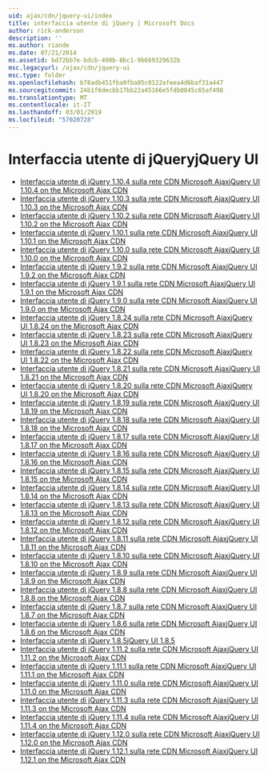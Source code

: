 ```yaml
---
uid: ajax/cdn/jquery-ui/index
title: interfaccia utente di jQuery | Microsoft Docs
author: rick-anderson
description: ''
ms.author: riande
ms.date: 07/21/2014
ms.assetid: bd72bb7e-bdcb-490b-8bc1-9b669329632b
msc.legacyurl: /ajax/cdn/jquery-ui
msc.type: folder
ms.openlocfilehash: b78adb451fba9fba05c0122afeea4d6baf31a447
ms.sourcegitcommit: 24b1f6decbb17bb22a45166e5fdb0845c65af498
ms.translationtype: MT
ms.contentlocale: it-IT
ms.lasthandoff: 03/01/2019
ms.locfileid: "57020728"
---
```

<a name="jquery-ui"></a><span data-ttu-id="b152a-102">Interfaccia utente di jQuery</span><span class="sxs-lookup"><span data-stu-id="b152a-102">jQuery UI</span></span>
====================
- [<span data-ttu-id="b152a-103">Interfaccia utente di jQuery 1.10.4 sulla rete CDN Microsoft Ajax</span><span class="sxs-lookup"><span data-stu-id="b152a-103">jQuery UI 1.10.4 on the Microsoft Ajax CDN</span></span>](cdnjqueryui1104.md)
- [<span data-ttu-id="b152a-104">Interfaccia utente di jQuery 1.10.3 sulla rete CDN Microsoft Ajax</span><span class="sxs-lookup"><span data-stu-id="b152a-104">jQuery UI 1.10.3 on the Microsoft Ajax CDN</span></span>](cdnjqueryui1103.md)
- [<span data-ttu-id="b152a-105">Interfaccia utente di jQuery 1.10.2 sulla rete CDN Microsoft Ajax</span><span class="sxs-lookup"><span data-stu-id="b152a-105">jQuery UI 1.10.2 on the Microsoft Ajax CDN</span></span>](cdnjqueryui1102.md)
- [<span data-ttu-id="b152a-106">Interfaccia utente di jQuery 1.10.1 sulla rete CDN Microsoft Ajax</span><span class="sxs-lookup"><span data-stu-id="b152a-106">jQuery UI 1.10.1 on the Microsoft Ajax CDN</span></span>](cdnjqueryui1101.md)
- [<span data-ttu-id="b152a-107">Interfaccia utente di jQuery 1.10.0 sulla rete CDN Microsoft Ajax</span><span class="sxs-lookup"><span data-stu-id="b152a-107">jQuery UI 1.10.0 on the Microsoft Ajax CDN</span></span>](cdnjqueryui1100.md)
- [<span data-ttu-id="b152a-108">Interfaccia utente di jQuery 1.9.2 sulla rete CDN Microsoft Ajax</span><span class="sxs-lookup"><span data-stu-id="b152a-108">jQuery UI 1.9.2 on the Microsoft Ajax CDN</span></span>](cdnjqueryui192.md)
- [<span data-ttu-id="b152a-109">Interfaccia utente di jQuery 1.9.1 sulla rete CDN Microsoft Ajax</span><span class="sxs-lookup"><span data-stu-id="b152a-109">jQuery UI 1.9.1 on the Microsoft Ajax CDN</span></span>](cdnjqueryui191.md)
- [<span data-ttu-id="b152a-110">Interfaccia utente di jQuery 1.9.0 sulla rete CDN Microsoft Ajax</span><span class="sxs-lookup"><span data-stu-id="b152a-110">jQuery UI 1.9.0 on the Microsoft Ajax CDN</span></span>](cdnjqueryui190.md)
- [<span data-ttu-id="b152a-111">Interfaccia utente di jQuery 1.8.24 sulla rete CDN Microsoft Ajax</span><span class="sxs-lookup"><span data-stu-id="b152a-111">jQuery UI 1.8.24 on the Microsoft Ajax CDN</span></span>](cdnjqueryui1824.md)
- [<span data-ttu-id="b152a-112">Interfaccia utente di jQuery 1.8.23 sulla rete CDN Microsoft Ajax</span><span class="sxs-lookup"><span data-stu-id="b152a-112">jQuery UI 1.8.23 on the Microsoft Ajax CDN</span></span>](cdnjqueryui1823.md)
- [<span data-ttu-id="b152a-113">Interfaccia utente di jQuery 1.8.22 sulla rete CDN Microsoft Ajax</span><span class="sxs-lookup"><span data-stu-id="b152a-113">jQuery UI 1.8.22 on the Microsoft Ajax CDN</span></span>](cdnjqueryui1822.md)
- [<span data-ttu-id="b152a-114">Interfaccia utente di jQuery 1.8.21 sulla rete CDN Microsoft Ajax</span><span class="sxs-lookup"><span data-stu-id="b152a-114">jQuery UI 1.8.21 on the Microsoft Ajax CDN</span></span>](cdnjqueryui1821.md)
- [<span data-ttu-id="b152a-115">Interfaccia utente di jQuery 1.8.20 sulla rete CDN Microsoft Ajax</span><span class="sxs-lookup"><span data-stu-id="b152a-115">jQuery UI 1.8.20 on the Microsoft Ajax CDN</span></span>](cdnjqueryui1820.md)
- [<span data-ttu-id="b152a-116">Interfaccia utente di jQuery 1.8.19 sulla rete CDN Microsoft Ajax</span><span class="sxs-lookup"><span data-stu-id="b152a-116">jQuery UI 1.8.19 on the Microsoft Ajax CDN</span></span>](cdnjqueryui1819.md)
- [<span data-ttu-id="b152a-117">Interfaccia utente di jQuery 1.8.18 sulla rete CDN Microsoft Ajax</span><span class="sxs-lookup"><span data-stu-id="b152a-117">jQuery UI 1.8.18 on the Microsoft Ajax CDN</span></span>](cdnjqueryui1818.md)
- [<span data-ttu-id="b152a-118">Interfaccia utente di jQuery 1.8.17 sulla rete CDN Microsoft Ajax</span><span class="sxs-lookup"><span data-stu-id="b152a-118">jQuery UI 1.8.17 on the Microsoft Ajax CDN</span></span>](cdnjqueryui1817.md)
- [<span data-ttu-id="b152a-119">Interfaccia utente di jQuery 1.8.16 sulla rete CDN Microsoft Ajax</span><span class="sxs-lookup"><span data-stu-id="b152a-119">jQuery UI 1.8.16 on the Microsoft Ajax CDN</span></span>](cdnjqueryui1816.md)
- [<span data-ttu-id="b152a-120">Interfaccia utente di jQuery 1.8.15 sulla rete CDN Microsoft Ajax</span><span class="sxs-lookup"><span data-stu-id="b152a-120">jQuery UI 1.8.15 on the Microsoft Ajax CDN</span></span>](cdnjqueryui1815.md)
- [<span data-ttu-id="b152a-121">Interfaccia utente di jQuery 1.8.14 sulla rete CDN Microsoft Ajax</span><span class="sxs-lookup"><span data-stu-id="b152a-121">jQuery UI 1.8.14 on the Microsoft Ajax CDN</span></span>](cdnjqueryui1814.md)
- [<span data-ttu-id="b152a-122">Interfaccia utente di jQuery 1.8.13 sulla rete CDN Microsoft Ajax</span><span class="sxs-lookup"><span data-stu-id="b152a-122">jQuery UI 1.8.13 on the Microsoft Ajax CDN</span></span>](cdnjqueryui1813.md)
- [<span data-ttu-id="b152a-123">Interfaccia utente di jQuery 1.8.12 sulla rete CDN Microsoft Ajax</span><span class="sxs-lookup"><span data-stu-id="b152a-123">jQuery UI 1.8.12 on the Microsoft Ajax CDN</span></span>](cdnjqueryui1812.md)
- [<span data-ttu-id="b152a-124">Interfaccia utente di jQuery 1.8.11 sulla rete CDN Microsoft Ajax</span><span class="sxs-lookup"><span data-stu-id="b152a-124">jQuery UI 1.8.11 on the Microsoft Ajax CDN</span></span>](cdnjqueryui1811.md)
- [<span data-ttu-id="b152a-125">Interfaccia utente di jQuery 1.8.10 sulla rete CDN Microsoft Ajax</span><span class="sxs-lookup"><span data-stu-id="b152a-125">jQuery UI 1.8.10 on the Microsoft Ajax CDN</span></span>](cdnjqueryui1910.md)
- [<span data-ttu-id="b152a-126">Interfaccia utente di jQuery 1.8.9 sulla rete CDN Microsoft Ajax</span><span class="sxs-lookup"><span data-stu-id="b152a-126">jQuery UI 1.8.9 on the Microsoft Ajax CDN</span></span>](cdnjqueryui189.md)
- [<span data-ttu-id="b152a-127">Interfaccia utente di jQuery 1.8.8 sulla rete CDN Microsoft Ajax</span><span class="sxs-lookup"><span data-stu-id="b152a-127">jQuery UI 1.8.8 on the Microsoft Ajax CDN</span></span>](cdnjqueryui188.md)
- [<span data-ttu-id="b152a-128">Interfaccia utente di jQuery 1.8.7 sulla rete CDN Microsoft Ajax</span><span class="sxs-lookup"><span data-stu-id="b152a-128">jQuery UI 1.8.7 on the Microsoft Ajax CDN</span></span>](cdnjqueryui187.md)
- [<span data-ttu-id="b152a-129">Interfaccia utente di jQuery 1.8.6 sulla rete CDN Microsoft Ajax</span><span class="sxs-lookup"><span data-stu-id="b152a-129">jQuery UI 1.8.6 on the Microsoft Ajax CDN</span></span>](cdnjqueryui186.md)
- [<span data-ttu-id="b152a-130">Interfaccia utente di jQuery 1.8.5</span><span class="sxs-lookup"><span data-stu-id="b152a-130">jQuery UI 1.8.5</span></span>](cdnjqueryui185.md)
- [<span data-ttu-id="b152a-131">Interfaccia utente di jQuery 1.11.2 sulla rete CDN Microsoft Ajax</span><span class="sxs-lookup"><span data-stu-id="b152a-131">jQuery UI 1.11.2 on the Microsoft Ajax CDN</span></span>](cdnjqueryui1112.md)
- [<span data-ttu-id="b152a-132">Interfaccia utente di jQuery 1.11.1 sulla rete CDN Microsoft Ajax</span><span class="sxs-lookup"><span data-stu-id="b152a-132">jQuery UI 1.11.1 on the Microsoft Ajax CDN</span></span>](cdnjqueryui1111.md)
- [<span data-ttu-id="b152a-133">Interfaccia utente di jQuery 1.11.0 sulla rete CDN Microsoft Ajax</span><span class="sxs-lookup"><span data-stu-id="b152a-133">jQuery UI 1.11.0 on the Microsoft Ajax CDN</span></span>](cdnjqueryui1110.md)
- [<span data-ttu-id="b152a-134">Interfaccia utente di jQuery 1.11.3 sulla rete CDN Microsoft Ajax</span><span class="sxs-lookup"><span data-stu-id="b152a-134">jQuery UI 1.11.3 on the Microsoft Ajax CDN</span></span>](cdnjqueryui1113.md)
- [<span data-ttu-id="b152a-135">Interfaccia utente di jQuery 1.11.4 sulla rete CDN Microsoft Ajax</span><span class="sxs-lookup"><span data-stu-id="b152a-135">jQuery UI 1.11.4 on the Microsoft Ajax CDN</span></span>](cdnjqueryui1114.md)
- [<span data-ttu-id="b152a-136">Interfaccia utente di jQuery 1.12.0 sulla rete CDN Microsoft Ajax</span><span class="sxs-lookup"><span data-stu-id="b152a-136">jQuery UI 1.12.0 on the Microsoft Ajax CDN</span></span>](cdnjqueryui1120.md)
- [<span data-ttu-id="b152a-137">Interfaccia utente di jQuery 1.12.1 sulla rete CDN Microsoft Ajax</span><span class="sxs-lookup"><span data-stu-id="b152a-137">jQuery UI 1.12.1 on the Microsoft Ajax CDN</span></span>](cdnjqueryui1121.md)
